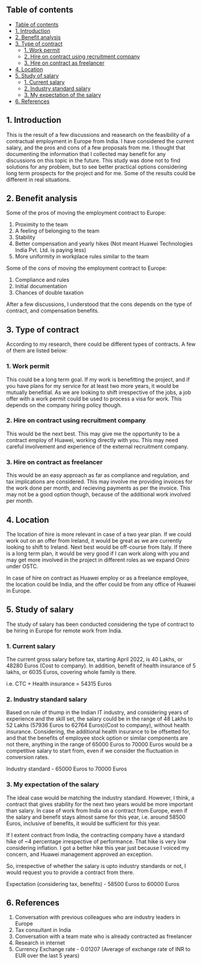 ## Table of contents
 
- [Table of contents](#table-of-contents)
- [1. Introduction](#1-introduction)
- [2. Benefit analysis](#2-benefit-analysis)
- [3. Type of contract](#3-type-of-contract)
  - [1. Work permit](#1-work-permit)
  - [2. Hire on contract using recruitment company](#2-hire-on-contract-using-recruitment-company)
  - [3. Hire on contract as freelancer](#3-hire-on-contract-as-freelancer)
- [4. Location](#4-location)
- [5. Study of salary](#5-study-of-salary)
  - [1. Current salary](#1-current-salary)
  - [2. Industry standard salary](#2-industry-standard-salary)
  - [3. My expectation of the salary](#3-my-expectation-of-the-salary)
- [6. References](#6-references)

## 1. Introduction
This is the result of a few discussions and reasearch on the feasibility of a contractual employment in Europe from India. I have considered the current salary, and the pros and cons of a few proposals from me. I thought that documenting the information that I collected may benefit for any discussions on this topic in the future. This study was done not to find solutions for any problem, but to see better practical options considering long term prospects for the project and for me. Some of the results could be different in real situations. 

## 2. Benefit analysis
Some of the pros of moving the employment contract to Europe:

1. Proximity to the team 
2. A feeling of belonging to the team 
3. Stability  
4. Better compensation and yearly hikes (Not meant Huawei Technologies India Pvt. Ltd. is paying less)
5. More uniformity in workplace rules similar to the team

Some of the cons of moving the employment contract to Europe:

1. Compliance and rules
2. Initial documentation
3. Chances of double taxation 

After a few discussions, I understood that the cons depends on the type of contract, and compensation benefits. 

## 3. Type of contract
According to my research, there could be different types of contracts. A few of them are listed below:

### 1. Work permit
This could be a long term goal. If my work is benefitting the project, and if you have plans for my service for at least two more years, it would be mutually benefitial. As we are looking to shift irrespective of the jobs, a job offer with a work permit could be used to process a visa for work. This depends on the company hiring policy though. 

### 2. Hire on contract using recruitment company
This would be the next best. This may give me the opportunity to be a contract employ of Huawei, working directly with you. This may need careful involvement and experience of the external recruitment company. 

### 3. Hire on contract as freelancer
This would be an easy approach as far as compliance and regulation, and tax implications are considered. This may involve me providing invoices for the work done per month, and recieving payments as per the invoice. This may not be a good option though, because of the additional work involved per month.  

## 4. Location
The location of hire is more relevant in case of a two year plan. If we could work out on an offer from Ireland, it would be great as we are currently looking to shift to Ireland. Next best would be off-course from Italy. If there is a long term plan, it would be very good if I can work along with you and may get more involved in the project in different roles as we expand Oniro under OSTC. 

In case of hire on contract as Huawei employ or as a freelance employee, the location could be India, and the offer could be from any office of Huawei in Europe.

## 5. Study of salary
The study of salary has been conducted considering the type of contract to be hiring in Europe for remote work from India. 

### 1. Current salary
The current gross salary before tax, starting April 2022, is 40 Lakhs, or 48280 Euros (Cost to company). In addition, benefit of health insurance of 5 lakhs, or 6035 Euros, covering whole family is there. 

i.e. CTC + Health insurance = 54315 Euros

### 2. Industry standard salary
Based on rule of thump in the Indian IT industry, and considering years of experience and the skill set, the salary could be in the range of 48 Lakhs to 52 Lakhs (57936 Euros to 62764 Euros)(Cost to company), without health insurance. Considering, the additional health insurance to be offsetted for, and that the benefits of employee stock option or similar components are not there, anything in the range of 65000 Euros to 70000 Euros would be a competitive salary to start from, even if we consider the fluctuation in conversion rates.  

Industry standard - 65000 Euros to 70000 Euros 

### 3. My expectation of the salary
The ideal case would be matching the industry standard. However, I think, a contract that gives stability for the next two years would be more important than salary. In case of work from India on a contract from Europe, even if the salary and benefit stays almost same for this year, i.e. around 58500 Euros, inclusive of benefits, it would be sufficient for this year. 

If I extent contract from India, the contracting company have a standard hike of ~4 percentage irrespective of performance. That hike is very low considering inflation. I got a better hike this year just because I voiced my concern, and Huawei management approved an exception. 

So, irrespective of whether the salary is upto industry standards or not, I would request you to provide a contract from there. 

Expectation (considering tax, benefits) - 58500 Euros to 60000 Euros

## 6. References
1. Conversation with previous colleagues who are industry leaders in Europe
2. Tax consultant in India
3. Conversation with a team mate who is already contracted as freelancer
4. Research in internet
6. Currency Exchange rate - 0.01207 (Average of exchange rate of INR to EUR over the last 5 years)